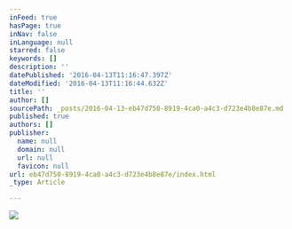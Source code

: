 ```yaml
---
inFeed: true
hasPage: true
inNav: false
inLanguage: null
starred: false
keywords: []
description: ''
datePublished: '2016-04-13T11:16:47.397Z'
dateModified: '2016-04-13T11:16:44.632Z'
title: ''
author: []
sourcePath: _posts/2016-04-13-eb47d750-8919-4ca0-a4c3-d723e4b8e87e.md
published: true
authors: []
publisher:
  name: null
  domain: null
  url: null
  favicon: null
url: eb47d750-8919-4ca0-a4c3-d723e4b8e87e/index.html
_type: Article

---
```

![](https://the-grid-user-content.s3-us-west-2.amazonaws.com/3063b13f-5b6e-4d6b-8083-f1a177fb0379.png)
